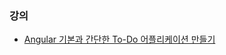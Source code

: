 ### 강의
- [Angular 기본과 간단한 To-Do 어플리케이션 만들기](https://www.inflearn.com/course/angular-%EA%B0%95%EC%A2%8C-%EA%B8%B0%EB%B3%B8#)
